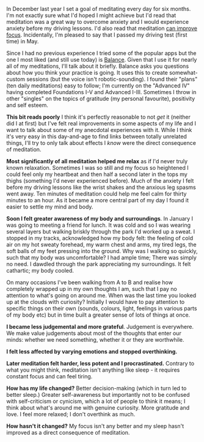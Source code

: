 In December last year I set a goal of meditating every day for six months. I'm not exactly sure what I'd hoped I might achieve but I'd read that meditation was a great way to overcome anxiety and I would experience anxiety before my driving lessons. I'd also read that meditation [can improve focus](https://www.vox.com/2015/8/27/9214697/meditation-brain-neuroscience). Incidentally, I'm pleased to say that I passed my driving test (first time) in May.

Since I had no previous experience I tried some of the popular apps but the one I most liked (and still use today) is [Balance](https://balanceapp.com). Given that I use it for nearly all of my meditations, I'll talk about it briefly. Balance asks you questions about how you think your practice is going. It uses this to create somewhat-custom sessions (but the voice isn't robotic-sounding). I found their "plans" (ten daily meditations) easy to follow; I'm currently on the "Advanced IV" having completed Foundations I-V and Advanced I-III. Sometimes I throw in other "singles" on the topics of gratitude (my personal favourite), positivity and self esteem.

**This bit reads poorly** I think it's perfectly reasonable to not _get_ it (neither did I at first) but I've felt real improvements in some aspects of my life and I want to talk about some of my anecdotal experiences with it. While I think it's very easy in this day-and-age to find links between totally unrelated things, I'll try to only talk about effects I _know_ were the direct consequence of meditation.

**Most significantly of all meditation helped me relax** as if I'd never truly known relaxation. Sometimes I was so still and my focus so heightened I could feel only my heartbeat and then half a second later in the tops my thighs (something I'd never experienced before). Much of the anxiety I felt before my driving lessons like the wrist shakes and the anxious leg spasms went away. Ten minutes of meditation could help me feel calm for thirty minutes to an hour. As it became a more central part of my day I found it easier to settle my mind and body.

**Soon I felt greater awareness of my body and surroundings**. In January I was going to meeting a friend for lunch. It was cold and so I was wearing several layers but walking briskly through the park I'd worked up a sweat. I stopped in my tracks, acknowledged how my body felt: the feeling of cold air on my hot sweaty forehead, my warm chest and arms, my tired legs, the soft balls of my feet pressing into the ground. Why was I walking so quickly, such that my body was uncomfortable? I had ample time; There was simply no need. I dawdled through the park appreciating my surroundings. It felt cathartic; my body cooled.

On many occasions I've been walking from A to B and realise how completely wrapped up in my own thoughts I am, such that I pay no attention to what's going on around me. When was the last time you looked up at the clouds with curiosity? Initially I would have to pay attention to specific things on their own (sounds, colours, light, feelings in various parts of my body etc) but in time built a greater sense of lots of things at once.

**I became less judgemental and more grateful**. Judgement is everywhere. We make value judgements about most of the thoughts that enter our minds: whether we need something, whether it or they are worthwhile.

**I felt less affected by varying emotions and stopped overthinking.**

**Later meditation felt harder, less potent and I procrastinated.** Contrary to what you might think, meditation isn't anything like sleep - it requires constant focus and can feel tiring. 



**How has my life changed?** Better decision-making (which in turn led to better sleep.) Greater self-awareness but importantly not to be confused with self-criticism or cynicism, which a lot of people to think it means; I think about what's around me with genuine curiosity. More gratitude and love. I feel more relaxed; I don't overthink as much.

**How hasn't it changed?** My focus isn't any better and my sleep hasn't improved as a direct consequence of meditation.